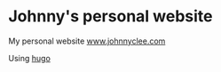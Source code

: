 # Johnny's personal website
My personal website www.johnnyclee.com

Using [hugo](https://gohugo.io/)
